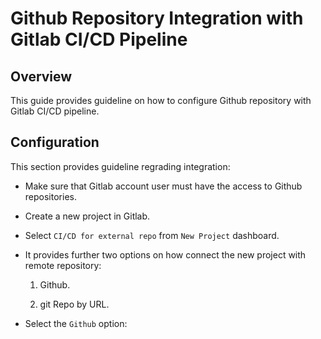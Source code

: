 # Github Repository Integration with Gitlab CI/CD Pipeline

## Overview

This guide provides guideline on how to configure Github repository with Gitlab CI/CD pipeline.


## Configuration

This section provides guideline regrading integration:

* Make sure that Gitlab account user must have the access to Github repositories.

* Create a new project in Gitlab.

* Select `CI/CD for external repo` from `New Project` dashboard.

* It provides further two options on how connect the new project with remote repository:

  1. Github.

  2. git Repo by URL.

* Select the `Github` option:
  
  
 


